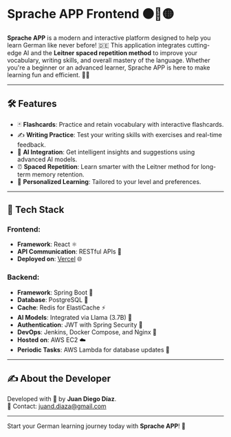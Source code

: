 #  Sprache APP Frontend ⚫🔴🟡

**Sprache APP** is a modern and interactive platform designed to help you learn German like never before! 🇩🇪 This application integrates cutting-edge AI and the **Leitner spaced repetition method** to improve your vocabulary, writing skills, and overall mastery of the language. Whether you're a beginner or an advanced learner, Sprache APP is here to make learning fun and efficient. 🚀✨

---

## 🛠️ Features

- 🃏 **Flashcards**: Practice and retain vocabulary with interactive flashcards.  
- ✍️ **Writing Practice**: Test your writing skills with exercises and real-time feedback.  
- 🔗 **AI Integration**: Get intelligent insights and suggestions using advanced AI models.  
- ⏰ **Spaced Repetition**: Learn smarter with the Leitner method for long-term memory retention.  
- 🌟 **Personalized Learning**: Tailored to your level and preferences.  

---

## 🔧 Tech Stack

### Frontend:
- **Framework**: React ⚛️  
- **API Communication**: RESTful APIs 🔗  
- **Deployed on**: [Vercel](https://vercel.com) 🌐  

### Backend:
- **Framework**: Spring Boot 🌱  
- **Database**: PostgreSQL 🐘  
- **Cache**: Redis for ElastiCache ⚡  
- **AI Models**: Integrated via Llama (3.7B) 🧠  
- **Authentication**: JWT with Spring Security 🔐  
- **DevOps**: Jenkins, Docker Compose, and Nginx 🚀  
- **Hosted on**: AWS EC2 ☁️  
- **Periodic Tasks**: AWS Lambda for database updates 🔄  

---

## ✍️ About the Developer

Developed with 💙 by **Juan Diego Díaz**.  
📧 Contact: [juand.diaza@gmail.com](mailto:juand.diaza@gmail.com)  

--- 

Start your German learning journey today with **Sprache APP**! 🚀  
